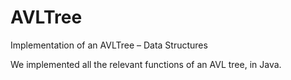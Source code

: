 # AVLTree
Implementation of an AVLTree – Data Structures 

We implemented all the relevant functions of an AVL tree, in Java.
